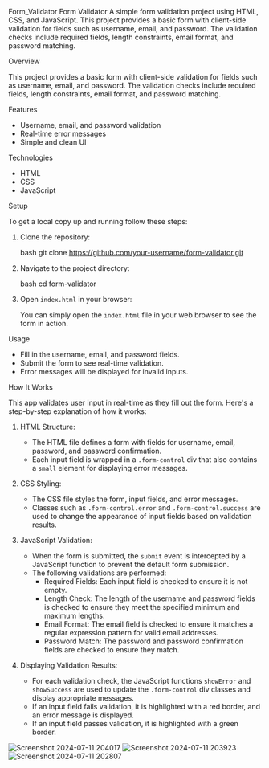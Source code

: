 Form_Validator
Form Validator  A simple form validation project using HTML, CSS, and JavaScript. This project provides a basic form with client-side validation for fields such as username, email, and password. The validation checks include required fields, length constraints, email format, and password matching.

Overview

This project provides a basic form with client-side validation for fields such as username, email, and password. The validation checks include required fields, length constraints, email format, and password matching.

Features

- Username, email, and password validation
- Real-time error messages
- Simple and clean UI

Technologies

- HTML
- CSS
- JavaScript

Setup

To get a local copy up and running follow these steps:

1. Clone the repository:

    bash
    git clone https://github.com/your-username/form-validator.git
    

2. Navigate to the project directory:

    bash
    cd form-validator
    

3. Open `index.html` in your browser:

    You can simply open the `index.html` file in your web browser to see the form in action.

Usage

- Fill in the username, email, and password fields.
- Submit the form to see real-time validation.
- Error messages will be displayed for invalid inputs.

How It Works

This app validates user input in real-time as they fill out the form. Here's a step-by-step explanation of how it works:

1. HTML Structure: 
   - The HTML file defines a form with fields for username, email, password, and password confirmation.
   - Each input field is wrapped in a `.form-control` div that also contains a `small` element for displaying error messages.

2. CSS Styling:
   - The CSS file styles the form, input fields, and error messages.
   - Classes such as `.form-control.error` and `.form-control.success` are used to change the appearance of input fields based on validation results.

3. JavaScript Validation:
   - When the form is submitted, the `submit` event is intercepted by a JavaScript function to prevent the default form submission.
   - The following validations are performed:
     - Required Fields: Each input field is checked to ensure it is not empty.
     - Length Check: The length of the username and password fields is checked to ensure they meet the specified minimum and maximum lengths.
     - Email Format: The email field is checked to ensure it matches a regular expression pattern for valid email addresses.
     - Password Match: The password and password confirmation fields are checked to ensure they match.

4. Displaying Validation Results:
   - For each validation check, the JavaScript functions `showError` and `showSuccess` are used to update the `.form-control` div classes and display appropriate messages.
   - If an input field fails validation, it is highlighted with a red border, and an error message is displayed.
   - If an input field passes validation, it is highlighted with a green border.


![Screenshot 2024-07-11 204017](https://github.com/Mukund920/Form_Validator/assets/67047343/4bdffec1-8ecf-45f6-832a-cbd25e434051)
![Screenshot 2024-07-11 203923](https://github.com/Mukund920/Form_Validator/assets/67047343/e890b5fc-c73e-4d17-804c-8274023a22ac)
![Screenshot 2024-07-11 202807](https://github.com/Mukund920/Form_Validator/assets/67047343/c7a1cb59-058b-4b81-b4e0-c7ba58a8a439)

